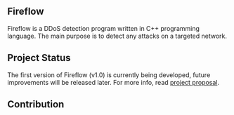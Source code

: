 ## Fireflow

Fireflow is a DDoS detection program written in C++ programming language. The main purpose is to detect any attacks on a targeted network.

## Project Status

The first version of Fireflow (v1.0) is currently being developed, future improvements will be released later. For more info, read [project proposal](https://github.com/sanebinary/fireflow/blob/master/docs/projectproposal.md).

## Contribution

